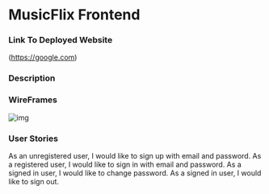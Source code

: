# MusicFlix Frontend
### Link To Deployed Website
(https://google.com)

### Description

### WireFrames
![img](https://google.com)

### User Stories
As an unregistered user, I would like to sign up with email and password.
As a registered user, I would like to sign in with email and password.
As a signed in user, I would like to change password.
As a signed in user, I would like to sign out.
